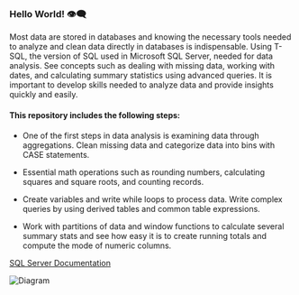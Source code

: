 ### Hello World! 👁‍🗨

Most data are stored in databases and knowing the necessary tools needed to analyze and clean data directly in databases is indispensable. Using T-SQL, the version of SQL used in Microsoft SQL Server, needed for data analysis. See concepts such as dealing with missing data, working with dates, and calculating summary statistics using advanced queries. It is important to develop skills needed to analyze data and provide insights quickly and easily.

#### This repository includes the following steps:

* One of the first steps in data analysis is examining data through aggregations. Clean missing data and categorize data into bins with CASE statements.

* Essential math operations such as rounding numbers, calculating squares and square roots, and counting records.

* Create variables and write while loops to process data. Write complex queries by using derived tables and common table expressions.

* Work with partitions of data and window functions to calculate several summary stats and see how easy it is to create running totals and compute the mode of numeric columns.

[SQL Server Documentation](https://learn.microsoft.com/en-us/sql/sql-server/?view=sql-server-ver16)

![Diagram](https://encrypted-tbn0.gstatic.com/images?q=tbn:ANd9GcTlbLlaYWJlYS0qvMs2q5AYyRnGPiFBw0JDAg&usqp=CAU)






